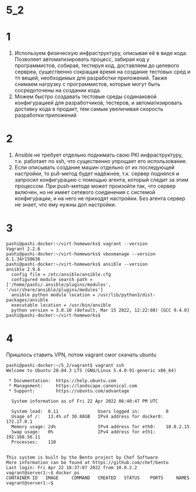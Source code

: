 # 5_2
# 1
1. Используем физическую инфраструктуру, описывая её в виде кода. Позволяет автоматизировать процесс, забирая код у программистов, собирая, тестируя код, доставляем до целевого сервреа, существенно сокращая время на создание тестовых сред и тп вещей, необходимых для разработки приложений. Также снимаем нагрузку с программистов, которые могут быть сосредоточены на создании кода.
2. Можем быстро создавать тестовые среды содинаковой конфигурацией для разработчиков, тестеров, и автоматизировать доставку кода в продакт, тем самым увеличивая скорость разработки приложений 
# 2
1. Ansible не требует отдельно поднимать свою PKI инфраструктуру, т.к. работает по ssh, что существенно упрощает его использование.
2. Если описывать создание машин отдельно от их последующей настройки, то pull-метод будет надёжнее, т.к. сервер поднялся и запросил конфигурацию с помощью агента, который следит за этим процессом. При push-методе может произойти так, что сервер включен, но не имеет сетевого соединения с системой конфигурации, и на него не приходят настройки. Без агента сервер не знает, что ему нужны доп настройки.   
# 3
```
pashi@pashi-docker:~/virt-homeworks$ vagrant --version
Vagrant 2.2.6
pashi@pashi-docker:~/virt-homeworks$ vboxmanage --version
6.1.34r150636
pashi@pashi-docker:~/virt-homeworks$ ansible --version
ansible 2.9.6
  config file = /etc/ansible/ansible.cfg
  configured module search path = ['/home/pashi/.ansible/plugins/modules', '/usr/share/ansible/plugins/modules']
  ansible python module location = /usr/lib/python3/dist-packages/ansible
  executable location = /usr/bin/ansible
  python version = 3.8.10 (default, Mar 15 2022, 12:22:08) [GCC 9.4.0]
pashi@pashi-docker:~/virt-homeworks$ 
```
# 4 
Пришлось ставить VPN, потом vagrant смог скачать ubuntu
```
pashi@pashi-docker:~/5_2/vagrant$ vagrant ssh
Welcome to Ubuntu 20.04.3 LTS (GNU/Linux 5.4.0-91-generic x86_64)

 * Documentation:  https://help.ubuntu.com
 * Management:     https://landscape.canonical.com
 * Support:        https://ubuntu.com/advantage

  System information as of Fri 22 Apr 2022 06:40:47 PM UTC

  System load:  0.11               Users logged in:          0
  Usage of /:   13.4% of 30.88GB   IPv4 address for docker0: 172.17.0.1
  Memory usage: 24%                IPv4 address for eth0:    10.0.2.15
  Swap usage:   0%                 IPv4 address for eth1:    192.168.56.11
  Processes:    110


This system is built by the Bento project by Chef Software
More information can be found at https://github.com/chef/bento
Last login: Fri Apr 22 18:37:07 2022 from 10.0.2.2
vagrant@server1:~$ docker ps
CONTAINER ID   IMAGE     COMMAND   CREATED   STATUS    PORTS     NAMES
vagrant@server1:~$ 
```


